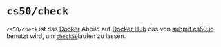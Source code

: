 # `cs50/check`

`cs50/check` ist das [Docker](../../docker) Abbild auf [Docker Hub](https://hub.docker.com/r/cs50/check/) das von [submit.cs50.io](https://submit.cs50.io/) benutzt wird, um [`check50`](https://cs50.readthedocs.io/projects/check50/)laufen zu lassen.
